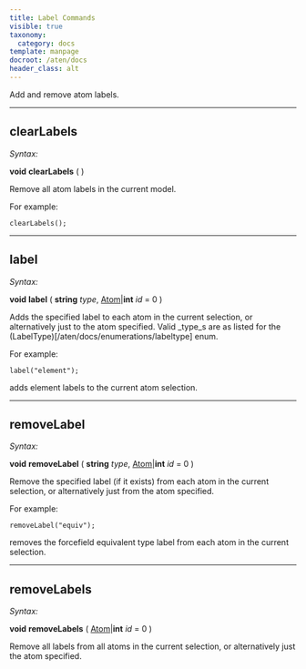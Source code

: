 ```yaml
---
title: Label Commands
visible: true
taxonomy:
  category: docs
template: manpage
docroot: /aten/docs
header_class: alt
---
```


Add and remove atom labels.

---

## clearLabels <a id="clearLabels"></a>

_Syntax:_

**void** **clearLabels** ( )

Remove all atom labels in the current model.

For example:


```
clearLabels();
```


---

## label <a id="label"></a>

_Syntax:_

**void** **label** ( **string** _type_, [Atom](/aten/docs/scripting/variabletypes/atom)|**int** _id_ = 0 )

Adds the specified label to each atom in the current selection, or alternatively just to the atom specified. Valid _type_s are as listed for the (LabelType)[/aten/docs/enumerations/labeltype] enum.

For example:


```
label("element");
```


adds element labels to the current atom selection.

---

## removeLabel <a id="removeLabel"></a>

_Syntax:_

**void** **removeLabel** ( **string** _type_, [Atom](/aten/docs/scripting/variabletypes/atom)|**int** _id_ = 0 )

Remove the specified label (if it exists) from each atom in the current selection, or alternatively just from the atom specified.

For example:


```
removeLabel("equiv");
```


removes the forcefield equivalent type label from each atom in the current selection.

---

## removeLabels <a id="removeLabels"></a>

_Syntax:_

**void** **removeLabels** ( [Atom](/aten/docs/scripting/variabletypes/atom)|**int** _id_ = 0 )

Remove all labels from all atoms in the current selection, or alternatively just the atom specified.


